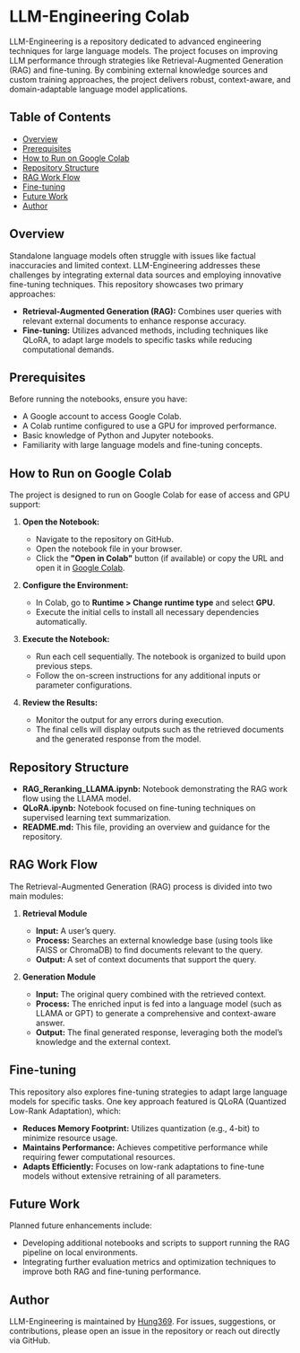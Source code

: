 # LLM-Engineering Colab

LLM-Engineering is a repository dedicated to advanced engineering techniques for large language models. The project focuses on improving LLM performance through strategies like Retrieval-Augmented Generation (RAG) and fine-tuning. By combining external knowledge sources and custom training approaches, the project delivers robust, context-aware, and domain-adaptable language model applications.

## Table of Contents

- [Overview](#overview)
- [Prerequisites](#prerequisites)
- [How to Run on Google Colab](#how-to-run-on-google-colab)
- [Repository Structure](#repository-structure)
- [RAG Work Flow](#rag-work-flow)
- [Fine-tuning](#fine-tuning)
- [Future Work](#future-work)
- [Author](#author)

## Overview

Standalone language models often struggle with issues like factual inaccuracies and limited context. LLM-Engineering addresses these challenges by integrating external data sources and employing innovative fine-tuning techniques. This repository showcases two primary approaches:
- **Retrieval-Augmented Generation (RAG):** Combines user queries with relevant external documents to enhance response accuracy.
- **Fine-tuning:** Utilizes advanced methods, including techniques like QLoRA, to adapt large models to specific tasks while reducing computational demands.

## Prerequisites

Before running the notebooks, ensure you have:
- A Google account to access Google Colab.
- A Colab runtime configured to use a GPU for improved performance.
- Basic knowledge of Python and Jupyter notebooks.
- Familiarity with large language models and fine-tuning concepts.

## How to Run on Google Colab

The project is designed to run on Google Colab for ease of access and GPU support:

1. **Open the Notebook:**
   - Navigate to the repository on GitHub.
   - Open the notebook file in your browser.
   - Click the **"Open in Colab"** button (if available) or copy the URL and open it in [Google Colab](https://colab.research.google.com/).

2. **Configure the Environment:**
   - In Colab, go to **Runtime > Change runtime type** and select **GPU**.
   - Execute the initial cells to install all necessary dependencies automatically.

3. **Execute the Notebook:**
   - Run each cell sequentially. The notebook is organized to build upon previous steps.
   - Follow the on-screen instructions for any additional inputs or parameter configurations.

4. **Review the Results:**
   - Monitor the output for any errors during execution.
   - The final cells will display outputs such as the retrieved documents and the generated response from the model.

## Repository Structure

- **RAG_Reranking_LLAMA.ipynb:** Notebook demonstrating the RAG work flow using the LLAMA model.
- **QLoRA.ipynb:** Notebook focused on fine-tuning techniques on supervised learning text summarization.
- **README.md:** This file, providing an overview and guidance for the repository.

## RAG Work Flow

The Retrieval-Augmented Generation (RAG) process is divided into two main modules:

1. **Retrieval Module**
   - **Input:** A user’s query.
   - **Process:** Searches an external knowledge base (using tools like FAISS or ChromaDB) to find documents relevant to the query.
   - **Output:** A set of context documents that support the query.

2. **Generation Module**
   - **Input:** The original query combined with the retrieved context.
   - **Process:** The enriched input is fed into a language model (such as LLAMA or GPT) to generate a comprehensive and context-aware answer.
   - **Output:** The final generated response, leveraging both the model’s knowledge and the external context.

## Fine-tuning

This repository also explores fine-tuning strategies to adapt large language models for specific tasks. One key approach featured is QLoRA (Quantized Low-Rank Adaptation), which:
- **Reduces Memory Footprint:** Utilizes quantization (e.g., 4-bit) to minimize resource usage.
- **Maintains Performance:** Achieves competitive performance while requiring fewer computational resources.
- **Adapts Efficiently:** Focuses on low-rank adaptations to fine-tune models without extensive retraining of all parameters.

## Future Work

Planned future enhancements include:
- Developing additional notebooks and scripts to support running the RAG pipeline on local environments.
- Integrating further evaluation metrics and optimization techniques to improve both RAG and fine-tuning performance.

## Author

LLM-Engineering is maintained by [Hung369](https://github.com/Hung369). For issues, suggestions, or contributions, please open an issue in the repository or reach out directly via GitHub.
